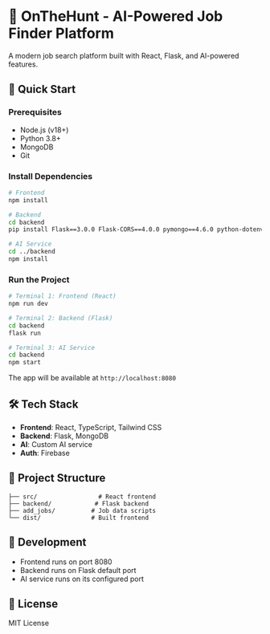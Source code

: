 # 🎯 OnTheHunt - AI-Powered Job Finder Platform

A modern job search platform built with React, Flask, and AI-powered features.

## 🚀 Quick Start

### Prerequisites
- Node.js (v18+)
- Python 3.8+
- MongoDB
- Git

### Install Dependencies
```bash
# Frontend
npm install

# Backend
cd backend
pip install Flask==3.0.0 Flask-CORS==4.0.0 pymongo==4.6.0 python-dotenv==1.0.0 Werkzeug==3.0.1 requests==2.31.0 Pillow==10.1.0 numpy==1.24.3 pandas==2.0.3 scikit-learn==1.3.0 python-dateutil==2.8.2

# AI Service
cd ../backend
npm install
```

### Run the Project
```bash
# Terminal 1: Frontend (React)
npm run dev

# Terminal 2: Backend (Flask)
cd backend
flask run

# Terminal 3: AI Service
cd backend
npm start
```

The app will be available at `http://localhost:8080`

## 🛠️ Tech Stack
- **Frontend**: React, TypeScript, Tailwind CSS
- **Backend**: Flask, MongoDB
- **AI**: Custom AI service
- **Auth**: Firebase

## 📁 Project Structure
```
├── src/                 # React frontend
├── backend/            # Flask backend
├── add_jobs/          # Job data scripts
└── dist/              # Built frontend
```

## 🔧 Development
- Frontend runs on port 8080
- Backend runs on Flask default port
- AI service runs on its configured port

## 📝 License
MIT License
